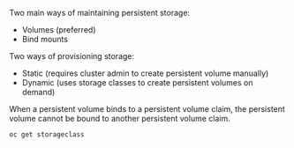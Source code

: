 Two main ways of maintaining persistent storage:
- Volumes (preferred)
- Bind mounts

Two ways of provisioning storage:
- Static (requires cluster admin to create persistent volume manually)
- Dynamic (uses storage classes to create persistent volumes on demand)

When a persistent volume binds to a persistent volume claim, the persistent volume cannot be bound to another persistent volume claim.

`oc get storageclass`
